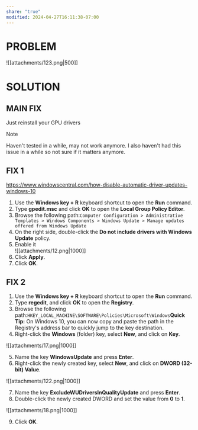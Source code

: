 ```yaml
---
share: "true"
modified: 2024-04-27T16:11:38-07:00
---
```


# PROBLEM

![[attachments/123.png|500]]

# SOLUTION

## MAIN FIX

Just reinstall your GPU drivers

> [!NOTE]  
> Haven't tested in a while, may not work anymore. I also haven't had this issue in a while so not sure if it matters anymore.

## FIX 1

https://www.windowscentral.com/how-disable-automatic-driver-updates-windows-10
1. Use the **Windows key + R** keyboard shortcut to open the **Run** command.
2. Type **gpedit.msc** and click **OK** to open the **Local Group Policy Editor**.
3. Browse the following path:`Computer Configuration > Administrative Templates > Windows Components > Windows Update > Manage updates offered from Windows Update`
4. On the right side, double-click the **Do not include drivers with Windows Update** policy.
5. Enable it  
![[attachments/12.png|1000]]
6. Click **Apply**. 
7. Click **OK**.

## FIX 2

1. Use the **Windows key + R** keyboard shortcut to open the **Run** command.
2. Type **regedit**, and click **OK** to open the **Registry**.
3. Browse the following path:`HKEY_LOCAL_MACHINE\SOFTWARE\Policies\Microsoft\Windows`**Quick Tip:** On Windows 10, you can now copy and paste the path in the Registry's address bar to quickly jump to the key destination.
4. Right-click the **Windows** (folder) key, select **New**, and click on **Key**.

![[attachments/17.png|1000]]

5. Name the key **WindowsUpdate** and press **Enter**.
6. Right-click the newly created key, select **New**, and click on **DWORD (32-bit) Value**.

![[attachments/122.png|1000]]

7. Name the key **ExcludeWUDriversInQualityUpdate** and press **Enter**.
8. Double-click the newly created DWORD and set the value from **0** to **1**.

![[attachments/18.png|1000]]

9. Click **OK**.